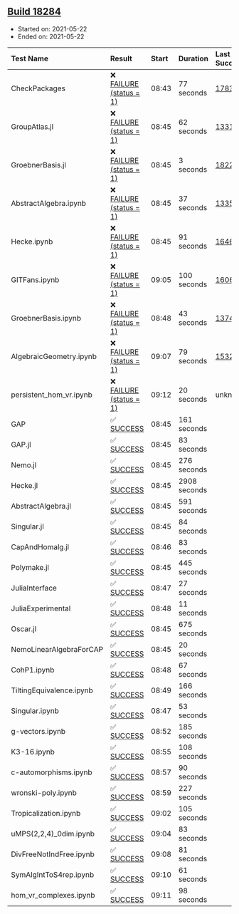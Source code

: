 ## [Build 18284](https://oscarci.mathematik.uni-kl.de/job/oscar/18284/)

* Started on: 2021-05-22
* Ended on: 2021-05-22

| Test Name    | Result | Start | Duration | Last Success | First Failure |
|:-------------|:-------|:------|:---------|:-------------|:--------------|
| CheckPackages | ❌ [FAILURE (status = 1)](https://oscarci.mathematik.uni-kl.de/job/oscar/18284/artifact/logs/build-18284/CheckPackages.log) | 08:43 | 77 seconds | [17832](https://oscarci.mathematik.uni-kl.de/job/oscar/17832/) | [17833](https://oscarci.mathematik.uni-kl.de/job/oscar/17833/) |
| GroupAtlas.jl | ❌ [FAILURE (status = 1)](https://oscarci.mathematik.uni-kl.de/job/oscar/18284/artifact/logs/build-18284/GroupAtlas.jl.log) | 08:45 | 62 seconds | [13311](https://oscarci.mathematik.uni-kl.de/job/oscar/13311/) | [13312](https://oscarci.mathematik.uni-kl.de/job/oscar/13312/) |
| GroebnerBasis.jl | ❌ [FAILURE (status = 1)](https://oscarci.mathematik.uni-kl.de/job/oscar/18284/artifact/logs/build-18284/GroebnerBasis.jl.log) | 08:45 | 3 seconds | [18228](https://oscarci.mathematik.uni-kl.de/job/oscar/18228/) | [18229](https://oscarci.mathematik.uni-kl.de/job/oscar/18229/) |
| AbstractAlgebra.ipynb | ❌ [FAILURE (status = 1)](https://oscarci.mathematik.uni-kl.de/job/oscar/18284/artifact/logs/build-18284/AbstractAlgebra.ipynb.log) | 08:45 | 37 seconds | [13355](https://oscarci.mathematik.uni-kl.de/job/oscar/13355/) | [13356](https://oscarci.mathematik.uni-kl.de/job/oscar/13356/) |
| Hecke.ipynb | ❌ [FAILURE (status = 1)](https://oscarci.mathematik.uni-kl.de/job/oscar/18284/artifact/logs/build-18284/Hecke.ipynb.log) | 08:45 | 91 seconds | [16463](https://oscarci.mathematik.uni-kl.de/job/oscar/16463/) | [16464](https://oscarci.mathematik.uni-kl.de/job/oscar/16464/) |
| GITFans.ipynb | ❌ [FAILURE (status = 1)](https://oscarci.mathematik.uni-kl.de/job/oscar/18284/artifact/logs/build-18284/GITFans.ipynb.log) | 09:05 | 100 seconds | [16068](https://oscarci.mathematik.uni-kl.de/job/oscar/16068/) | [16069](https://oscarci.mathematik.uni-kl.de/job/oscar/16069/) |
| GroebnerBasis.ipynb | ❌ [FAILURE (status = 1)](https://oscarci.mathematik.uni-kl.de/job/oscar/18284/artifact/logs/build-18284/GroebnerBasis.ipynb.log) | 08:48 | 43 seconds | [13748](https://oscarci.mathematik.uni-kl.de/job/oscar/13748/) | [13749](https://oscarci.mathematik.uni-kl.de/job/oscar/13749/) |
| AlgebraicGeometry.ipynb | ❌ [FAILURE (status = 1)](https://oscarci.mathematik.uni-kl.de/job/oscar/18284/artifact/logs/build-18284/AlgebraicGeometry.ipynb.log) | 09:07 | 79 seconds | [15322](https://oscarci.mathematik.uni-kl.de/job/oscar/15322/) | [15323](https://oscarci.mathematik.uni-kl.de/job/oscar/15323/) |
| persistent_hom_vr.ipynb | ❌ [FAILURE (status = 1)](https://oscarci.mathematik.uni-kl.de/job/oscar/18284/artifact/logs/build-18284/persistent_hom_vr.ipynb.log) | 09:12 | 20 seconds | unknown | unknown |
| GAP | ✅ [SUCCESS](https://oscarci.mathematik.uni-kl.de/job/oscar/18284/artifact/logs/build-18284/GAP.log) | 08:45 | 161 seconds |  |  |
| GAP.jl | ✅ [SUCCESS](https://oscarci.mathematik.uni-kl.de/job/oscar/18284/artifact/logs/build-18284/GAP.jl.log) | 08:45 | 83 seconds |  |  |
| Nemo.jl | ✅ [SUCCESS](https://oscarci.mathematik.uni-kl.de/job/oscar/18284/artifact/logs/build-18284/Nemo.jl.log) | 08:45 | 276 seconds |  |  |
| Hecke.jl | ✅ [SUCCESS](https://oscarci.mathematik.uni-kl.de/job/oscar/18284/artifact/logs/build-18284/Hecke.jl.log) | 08:45 | 2908 seconds |  |  |
| AbstractAlgebra.jl | ✅ [SUCCESS](https://oscarci.mathematik.uni-kl.de/job/oscar/18284/artifact/logs/build-18284/AbstractAlgebra.jl.log) | 08:45 | 591 seconds |  |  |
| Singular.jl | ✅ [SUCCESS](https://oscarci.mathematik.uni-kl.de/job/oscar/18284/artifact/logs/build-18284/Singular.jl.log) | 08:45 | 84 seconds |  |  |
| CapAndHomalg.jl | ✅ [SUCCESS](https://oscarci.mathematik.uni-kl.de/job/oscar/18284/artifact/logs/build-18284/CapAndHomalg.jl.log) | 08:46 | 83 seconds |  |  |
| Polymake.jl | ✅ [SUCCESS](https://oscarci.mathematik.uni-kl.de/job/oscar/18284/artifact/logs/build-18284/Polymake.jl.log) | 08:45 | 445 seconds |  |  |
| JuliaInterface | ✅ [SUCCESS](https://oscarci.mathematik.uni-kl.de/job/oscar/18284/artifact/logs/build-18284/JuliaInterface.log) | 08:47 | 27 seconds |  |  |
| JuliaExperimental | ✅ [SUCCESS](https://oscarci.mathematik.uni-kl.de/job/oscar/18284/artifact/logs/build-18284/JuliaExperimental.log) | 08:48 | 11 seconds |  |  |
| Oscar.jl | ✅ [SUCCESS](https://oscarci.mathematik.uni-kl.de/job/oscar/18284/artifact/logs/build-18284/Oscar.jl.log) | 08:45 | 675 seconds |  |  |
| NemoLinearAlgebraForCAP | ✅ [SUCCESS](https://oscarci.mathematik.uni-kl.de/job/oscar/18284/artifact/logs/build-18284/NemoLinearAlgebraForCAP.log) | 08:45 | 20 seconds |  |  |
| CohP1.ipynb | ✅ [SUCCESS](https://oscarci.mathematik.uni-kl.de/job/oscar/18284/artifact/logs/build-18284/CohP1.ipynb.log) | 08:48 | 67 seconds |  |  |
| TiltingEquivalence.ipynb | ✅ [SUCCESS](https://oscarci.mathematik.uni-kl.de/job/oscar/18284/artifact/logs/build-18284/TiltingEquivalence.ipynb.log) | 08:49 | 166 seconds |  |  |
| Singular.ipynb | ✅ [SUCCESS](https://oscarci.mathematik.uni-kl.de/job/oscar/18284/artifact/logs/build-18284/Singular.ipynb.log) | 08:47 | 53 seconds |  |  |
| g-vectors.ipynb | ✅ [SUCCESS](https://oscarci.mathematik.uni-kl.de/job/oscar/18284/artifact/logs/build-18284/g-vectors.ipynb.log) | 08:52 | 185 seconds |  |  |
| K3-16.ipynb | ✅ [SUCCESS](https://oscarci.mathematik.uni-kl.de/job/oscar/18284/artifact/logs/build-18284/K3-16.ipynb.log) | 08:55 | 108 seconds |  |  |
| c-automorphisms.ipynb | ✅ [SUCCESS](https://oscarci.mathematik.uni-kl.de/job/oscar/18284/artifact/logs/build-18284/c-automorphisms.ipynb.log) | 08:57 | 90 seconds |  |  |
| wronski-poly.ipynb | ✅ [SUCCESS](https://oscarci.mathematik.uni-kl.de/job/oscar/18284/artifact/logs/build-18284/wronski-poly.ipynb.log) | 08:59 | 227 seconds |  |  |
| Tropicalization.ipynb | ✅ [SUCCESS](https://oscarci.mathematik.uni-kl.de/job/oscar/18284/artifact/logs/build-18284/Tropicalization.ipynb.log) | 09:02 | 105 seconds |  |  |
| uMPS(2,2,4)_0dim.ipynb | ✅ [SUCCESS](https://oscarci.mathematik.uni-kl.de/job/oscar/18284/artifact/logs/build-18284/uMPS-2-2-4-_0dim.ipynb.log) | 09:04 | 83 seconds |  |  |
| DivFreeNotIndFree.ipynb | ✅ [SUCCESS](https://oscarci.mathematik.uni-kl.de/job/oscar/18284/artifact/logs/build-18284/DivFreeNotIndFree.ipynb.log) | 09:08 | 81 seconds |  |  |
| SymAlgIntToS4rep.ipynb | ✅ [SUCCESS](https://oscarci.mathematik.uni-kl.de/job/oscar/18284/artifact/logs/build-18284/SymAlgIntToS4rep.ipynb.log) | 09:10 | 61 seconds |  |  |
| hom_vr_complexes.ipynb | ✅ [SUCCESS](https://oscarci.mathematik.uni-kl.de/job/oscar/18284/artifact/logs/build-18284/hom_vr_complexes.ipynb.log) | 09:11 | 98 seconds |  |  |
